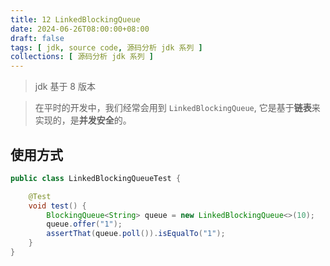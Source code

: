 ```yaml
---
title: 12 LinkedBlockingQueue
date: 2024-06-26T08:00:00+08:00
draft: false
tags: [ jdk, source code, 源码分析 jdk 系列 ]
collections: [ 源码分析 jdk 系列 ]
---
```


> jdk 基于 8 版本

> 在平时的开发中，我们经常会用到 `LinkedBlockingQueue`, 它是基于**链表**来实现的，是**并发安全**的。

## 使用方式

```java
public class LinkedBlockingQueueTest {

    @Test
    void test() {
        BlockingQueue<String> queue = new LinkedBlockingQueue<>(10);
        queue.offer("1");
        assertThat(queue.poll()).isEqualTo("1");
    }
}
```